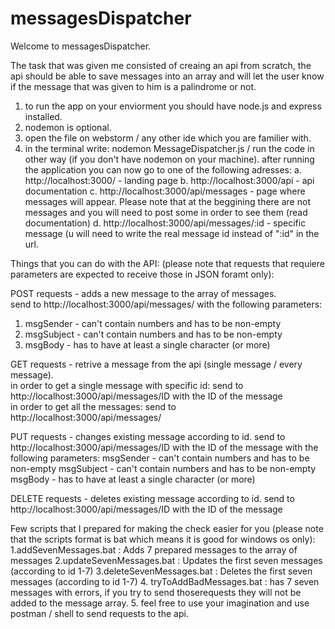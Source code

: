 # messagesDispatcher

Welcome to messagesDispatcher. 

The task that was given me consisted of creaing an api from scratch, the api should be able to save messages
into an array and will let the user know if the message that was given to him is a palindrome or not.

1. to run the app on your enviorment you should have node.js and express installed.
2. nodemon is optional.
3. open the file on webstorm / any other ide which you are familier with. 
4. in the terminal write: nodemon MessageDispatcher.js / run the code in other way (if you don't have nodemon on your machine).
   after running the application you can now go to one of the following adresses:
   a. http://localhost:3000/  - landing page
   b. http://localhost:3000/api - api documentation
   c. http://localhost:3000/api/messages - page where messages will appear.
   Please note that at the beggining there are not messages and you will need to post some in order to see them (read documentation)
   d. http://localhost:3000/api/messages/:id - specific message (u will need to write the real message id instead of ":id" in the url.


Things that you can do with the API:
(please note that requests that requiere parameters are expected to receive those in JSON foramt only):

POST requests - adds a new message to the array of messages.
<br />
send to http://localhost:3000/api/messages/ with the following parameters:
<br />
1. msgSender - can't contain numbers and has to be non-empty
2. msgSubject - can't contain numbers and has to be non-empty 
3. msgBody - has to have at least a single character (or more)

GET requests - retrive a message from the api (single message / every message).
<br />
in order to get a single message with specific id:
send to http://localhost:3000/api/messages/ID with the ID of the message
<br />
in order to get all the messages:
send to http://localhost:3000/api/messages/

PUT requests - changes existing message according to id.
send to http://localhost:3000/api/messages/ID with the ID of the message with the following parameters:
msgSender - can't contain numbers and has to be non-empty
msgSubject - can't contain numbers and has to be non-empty
msgBody - has to have at least a single character (or more)

DELETE requests - deletes existing message according to id.
send to http://localhost:3000/api/messages/ID with the ID of the message

Few scripts that I prepared for making the check easier for you (please note that the scripts format is bat which means it is good for windows os only):
1.addSevenMessages.bat : Adds 7 prepared messages to the array of messages
2.updateSevenMessages.bat : Updates the first seven messages (according to id 1-7)
3.deleteSevenMessages.bat : Deletes the first seven messages (according to id 1-7)
4. tryToAddBadMessages.bat : has 7 seven messages with errors, if you try to send thoserequests they will not be added to the message array.
5. feel free to use your imagination and use postman / shell to send requests to the api.
